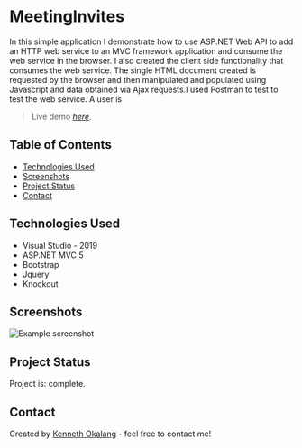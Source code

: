 # MeetingInvites
In this simple application I demonstrate how to use ASP.NET Web API to add an HTTP web service to an MVC framework application and consume the web service in the browser.
I also created the client side functionality that consumes the web service.  The single HTML document created is requested by the browser and then manipulated and populated
using Javascript and data obtained via Ajax requests.I used Postman to test to test the web service.
A user is 


> Live demo [_here_](https://www.example.com). <!-- If you have the project hosted somewhere, include the link here. -->

## Table of Contents
* [Technologies Used](#technologies-used)
* [Screenshots](#screenshots)
* [Project Status](#project-status)
* [Contact](#contact)
<!-- * [License](#license) -->

## Technologies Used
- Visual Studio - 2019
- ASP.NET MVC 5 
- Bootstrap
- Jquery
- Knockout

## Screenshots
![Example screenshot](https://drive.google.com/file/d/1D4h-99M-icJYnJFSVfTOL_pz66h4eeMd/view?usp=sharing)
<!-- If you have screenshots you'd like to share, include them here. -->

## Project Status
Project is: complete.


## Contact
Created by [Kenneth Okalang](https://okalangkenneth.com) - feel free to contact me!


<!-- Optional -->
<!-- ## License -->
<!-- This project is open source and available under the [... License](). -->

<!-- You don't have to include all sections - just the one's relevant to your project -->
